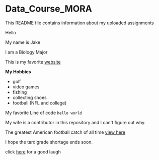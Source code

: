 # Data_Course_MORA

This README file contains information about my uploaded assignments

Hello

My name is Jake

I am a Biology Major

This is my favorite [website](https://stockx.com)

**My Hobbies**
* golf
* video games
* fishing
* collecting shoes
* football (NFL and college)

My favorite Line of code ```hello world```

My wife is a contributor in this repository and I can't figure out why.

The greatest American football catch of all time [view here](https://www.youtube.com/watch?v=zxbz3DDQzHU)

I hope the tardigrade shortage ends soon.

click [here](https://www.youtube.com/watch?v=z6EchXyieos) for a good laugh

